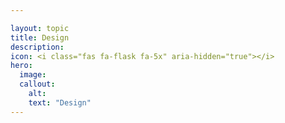 ```yaml
---

layout: topic
title: Design
description:
icon: <i class="fas fa-flask fa-5x" aria-hidden="true"></i>
hero:
  image: 
  callout:
    alt:
    text: "Design"
---
```

